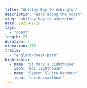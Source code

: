 ```yaml
---
title: "Whitley Bay to Ashington"
description: "Walk along the coast"
slug: "whitley-bay-to-ashington"
date: 2025-01-25
tags:
  - "coast"
length: 27
duration: 5
elevation: 175
trails:
  - "england-coast-path"
highlights:
  - name: "St Mary's Lighthouse"
    icon: "mdi:lighthouse"
  - name: "Seaton Sluice Harbour"
    icon: "lucide:sailboat"
---
```

